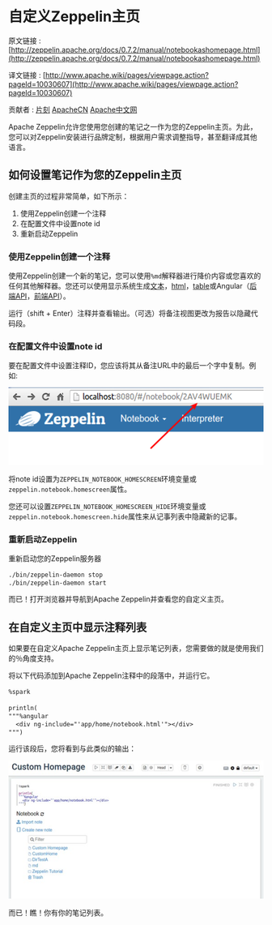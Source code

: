 # 自定义Zeppelin主页

原文链接 : [http://zeppelin.apache.org/docs/0.7.2/manual/notebookashomepage.html](http://zeppelin.apache.org/docs/0.7.2/manual/notebookashomepage.html)

译文链接 : [http://www.apache.wiki/pages/viewpage.action?pageId=10030607](http://www.apache.wiki/pages/viewpage.action?pageId=10030607)

贡献者 : [片刻](/display/~jiangzhonglian) [ApacheCN](/display/~apachecn) [Apache中文网](/display/~apachechina)

Apache Zeppelin允许您使用您创建的笔记之一作为您的Zeppelin主页。为此，您可以对Zeppelin安装进行品牌定制，根据用户需求调整指导，甚至翻译成其他语言。

## 如何设置笔记作为您的Zeppelin主页

创建主页的过程非常简单，如下所示：

1.  使用Zeppelin创建一个注释
2.  在配置文件中设置note id
3.  重新启动Zeppelin

### 使用Zeppelin创建一个注释

使用Zeppelin创建一个新的笔记，您可以使用`%md`解释器进行降价内容或您喜欢的任何其他解释器。您还可以使用显示系统生成[文本](http://zeppelin.apache.org/docs/0.7.1/displaysystem/basicdisplaysystem.html#text)，[html](http://zeppelin.apache.org/docs/0.7.1/displaysystem/basicdisplaysystem.html#html)，[table](http://zeppelin.apache.org/docs/0.7.1/displaysystem/basicdisplaysystem.html#table)或Angular（[后端API](http://zeppelin.apache.org/docs/0.7.1/displaysystem/back-end-angular.html)，[前端API](http://zeppelin.apache.org/docs/0.7.1/displaysystem/front-end-angular.html)）。

运行（shift + Enter）注释并查看输出。（可选）将备注视图更改为报告以隐藏代码段。

### 在配置文件中设置note id

要在配置文件中设置注释ID，您应该将其从备注URL中的最后一个字中复制。例如:

![](img/f352639fc645cc85f55415ccc892d945.jpg)

将note id设置为`ZEPPELIN_NOTEBOOK_HOMESCREEN`环境变量或`zeppelin.notebook.homescreen`属性。

您还可以设置`ZEPPELIN_NOTEBOOK_HOMESCREEN_HIDE`环境变量或`zeppelin.notebook.homescreen.hide`属性来从记事列表中隐藏新的记事。

### 重新启动Zeppelin

重新启动您的Zeppelin服务器

```
./bin/zeppelin-daemon stop 
./bin/zeppelin-daemon start  
```

而已！打开浏览器并导航到Apache Zeppelin并查看您的自定义主页。

## 在自定义主页中显示注释列表

如果要在自定义Apache Zeppelin主页上显示笔记列表，您需要做的就是使用我们的％角度支持。

将以下代码添加到Apache Zeppelin注释中的段落中，并运行它。

```
%spark

println(
"""%angular
  <div ng-include="'app/home/notebook.html'"></div>
""") 
```

运行该段后，您将看到与此类似的输出：

![](img/413a980fd184d4dadbcf66427b9470b1.jpg)

而已！瞧！你有你的笔记列表。